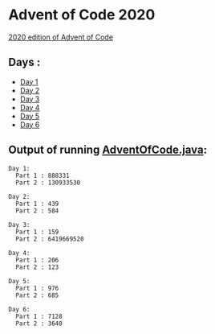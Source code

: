 # Advent of Code 2020

[2020 edition of Advent of Code](https://adventofcode.com/2020)

## Days :

  - [Day 1](days/Day1.java)
  - [Day 2](days/Day2.java)
  - [Day 3](days/Day3.java)
  - [Day 4](days/Day4.java)
  - [Day 5](days/Day5.java)
  - [Day 6](days/Day6.java)

## Output of running [AdventOfCode.java](AdventOfCode.java):

```
Day 1:
  Part 1 : 888331
  Part 2 : 130933530

Day 2:
  Part 1 : 439
  Part 2 : 584

Day 3:
  Part 1 : 159
  Part 2 : 6419669520

Day 4:
  Part 1 : 206
  Part 2 : 123

Day 5:
  Part 1 : 976
  Part 2 : 685

Day 6:
  Part 1 : 7128
  Part 2 : 3640
```